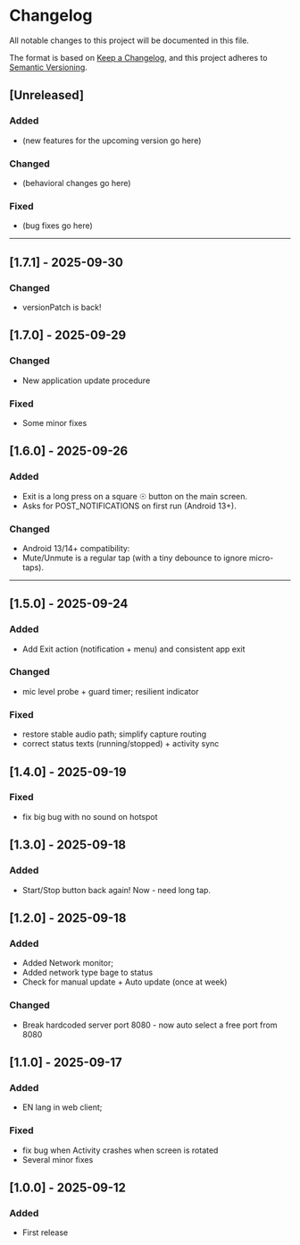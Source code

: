 # Changelog
All notable changes to this project will be documented in this file.

The format is based on [Keep a Changelog](https://keepachangelog.com/en/1.1.0/),
and this project adheres to [Semantic Versioning](https://semver.org/).

## [Unreleased]

### Added
- (new features for the upcoming version go here)

### Changed
- (behavioral changes go here)

### Fixed
- (bug fixes go here)

---

## [1.7.1] - 2025-09-30
### Changed
- versionPatch is back!


## [1.7.0] - 2025-09-29
### Changed
- New application update procedure

### Fixed
- Some minor fixes


## [1.6.0] - 2025-09-26

### Added
- Exit is a long press on a square ☉ button on the main screen.
- Asks for POST_NOTIFICATIONS on first run (Android 13+).

### Changed
- Android 13/14+ compatibility:
- Mute/Unmute is a regular tap (with a tiny debounce to ignore micro-taps).

---

## [1.5.0] - 2025-09-24

### Added
- Add Exit action (notification + menu) and consistent app exit

### Changed
- mic level probe + guard timer; resilient indicator

### Fixed
- restore stable audio path; simplify capture routing
- correct status texts (running/stopped) + activity sync

## [1.4.0] - 2025-09-19

### Fixed
- fix big bug with no sound on hotspot


## [1.3.0] - 2025-09-18
### Added
- Start/Stop button back again! Now - need long tap.

## [1.2.0] - 2025-09-18
### Added
- Added Network monitor;
- Added network type bage to status
- Check for manual update + Auto update (once at week)

### Changed
- Break hardcoded server port 8080 - now auto select a free port from 8080

## [1.1.0] - 2025-09-17

### Added
- EN lang in web client;

### Fixed
- fix bug when Activity crashes when screen is rotated
- Several minor fixes

## [1.0.0] - 2025-09-12
### Added
- First release
